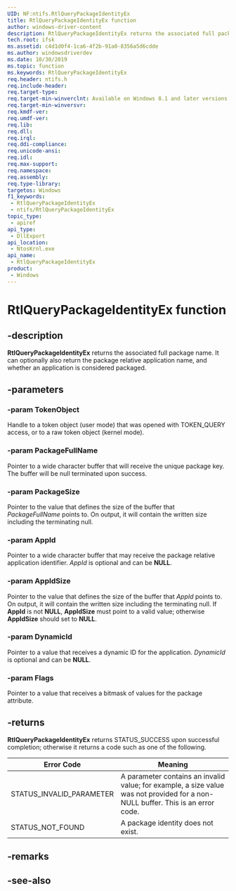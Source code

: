 ```yaml
---
UID: NF:ntifs.RtlQueryPackageIdentityEx
title: RtlQueryPackageIdentityEx function
author: windows-driver-content
description: RtlQueryPackageIdentityEx returns the associated full package name. It can optionally also return the package relative application name, and whether an application is considered packaged.
tech.root: ifsk
ms.assetid: c4d1d0f4-1ca6-4f2b-91a0-8356a5d6cdde
ms.author: windowsdriverdev
ms.date: 10/30/2019
ms.topic: function
ms.keywords: RtlQueryPackageIdentityEx
req.header: ntifs.h
req.include-header: 
req.target-type: 
req.target-min-winverclnt: Available on Windows 8.1 and later versions
req.target-min-winversvr: 
req.kmdf-ver: 
req.umdf-ver: 
req.lib: 
req.dll: 
req.irql: 
req.ddi-compliance: 
req.unicode-ansi: 
req.idl: 
req.max-support: 
req.namespace: 
req.assembly: 
req.type-library: 
targetos: Windows
f1_keywords:
 - RtlQueryPackageIdentityEx
 - ntifs/RtlQueryPackageIdentityEx
topic_type:
 - apiref
api_type:
 - DllExport
api_location:
 - NtosKrnl.exe
api_name:
 - RtlQueryPackageIdentityEx
product:
 - Windows
---
```


# RtlQueryPackageIdentityEx function


## -description

**RtlQueryPackageIdentityEx** returns the associated full package name. It can optionally also return the package relative application name, and whether an application is considered packaged.

## -parameters

### -param TokenObject

Handle to a token object (user mode) that was opened with TOKEN_QUERY access, or to a raw token object (kernel mode).

### -param PackageFullName

Pointer to a wide character buffer that will receive the unique package key. The buffer will be null terminated upon success.

### -param PackageSize

Pointer to the value that defines the size of the buffer that *PackageFullName* points to. On output, it will contain the written size including the terminating null.

### -param AppId

Pointer to a wide character buffer that may receive the package relative application identifier. *AppId* is optional and can be **NULL**.

### -param AppIdSize

Pointer to the value that defines the size of the buffer that *AppId* points to. On output, it will contain the written size including the terminating null. If **AppId** is not **NULL**, **AppIdSize** must point to a valid value; otherwise **AppIdSize** should set to **NULL**.

### -param DynamicId

Pointer to a value that receives a dynamic ID for the application. *DynamicId* is optional and can be **NULL**.

### -param Flags

Pointer to a value that receives a bitmask of values for the package attribute.

## -returns

**RtlQueryPackageIdentityEx** returns STATUS_SUCCESS upon successful completion; otherwise it returns a code such as one of the following.

| Error Code | Meaning |
| ---------- | ------- |
| STATUS_INVALID_PARAMETER | A parameter contains an invalid value; for example, a size value was not provided for a non-NULL buffer. This is an error code. |
| STATUS_NOT_FOUND | A package identity does not exist. |

## -remarks

## -see-also

